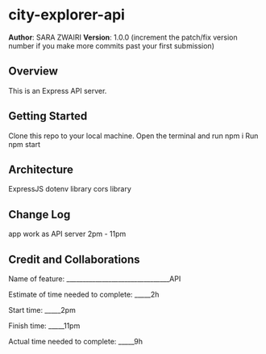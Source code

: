 # city-explorer-api


**Author**: SARA ZWAIRI
**Version**: 1.0.0 (increment the patch/fix version number if you make more commits past your first submission)

## Overview
This is an Express API server.

## Getting Started
Clone this repo to your local machine.
Open the terminal and run npm i
Run npm start

## Architecture
ExpressJS
dotenv library
cors library

## Change Log
app work as API server 
2pm - 11pm 

## Credit and Collaborations
<!-- Give credit (and a link) to other people or resources that helped you build this application. -->

Name of feature: ________________________________API 

Estimate of time needed to complete: _____2h

Start time: _____2pm

Finish time: _____11pm

Actual time needed to complete: _____9h